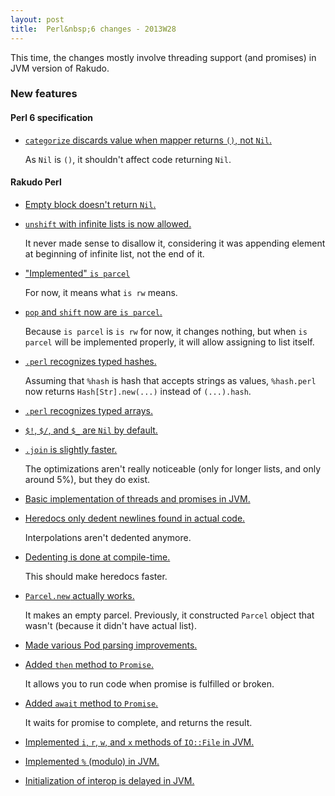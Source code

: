 ```yaml
---
layout: post
title:  Perl&nbsp;6 changes - 2013W28
---
```

This time, the changes mostly involve threading support (and promises)
in JVM version of Rakudo.

### New features
#### Perl 6 specification
* [`categorize` discards value when mapper returns `()`, not `Nil`.](https://github.com/perl6/specs/commit/948f48a8eb17bc6289923b1499033ef45f193a18)

  As `Nil` is `()`, it shouldn't affect code returning `Nil`.

#### Rakudo Perl
* [Empty block doesn't return `Nil`.](https://github.com/rakudo/rakudo/commit/63197602f7915de138ff1b26750aed8f5403b4bb)

* [`unshift` with infinite lists is now allowed.](https://github.com/rakudo/rakudo/commit/7d7df4af01e009eb93245db391b73bafec02049c)

  It never made sense to disallow it, considering it was appending
  element at beginning of infinite list, not the end of it.

* ["Implemented" `is parcel`](https://github.com/rakudo/rakudo/commit/5023481f42c44ce1f1649b5375529a8fb44e39c6)

  For now, it means what `is rw` means.

* [`pop` and `shift` now are `is parcel`.](https://github.com/rakudo/rakudo/commit/93f30e80e72dc79afb5d182d608a55b24f1935b0)

  Because `is parcel` is `is rw` for now, it changes nothing, but when
  `is parcel` will be implemented properly, it will allow assigning to
  list itself.

* [`.perl` recognizes typed hashes.](https://github.com/rakudo/rakudo/commit/6933c1d36d06b71666cb3b0dfb0b8a0dbe493aff)

  Assuming that `%hash` is hash that accepts strings as values,
  `%hash.perl` now returns `Hash[Str].new(...)` instead of
  `(...).hash`.

* [`.perl` recognizes typed arrays.](https://github.com/rakudo/rakudo/commit/8bd124f7ff378d55a127d64ca85f50ba213c75ea)

* [`$!`, `$/`, and `$_` are `Nil` by default.](https://github.com/rakudo/rakudo/commit/0c2d61f45a0df6bbdcdc62ec57af92faddd2f58c)

* [`.join` is slightly faster.](https://github.com/rakudo/rakudo/commit/29a2480a50ce1636a4801ccf36a4e5417ad3d880)

  The optimizations aren't really noticeable (only for longer lists,
  and only around 5%), but they do exist.

* [Basic implementation of threads and promises in JVM.](https://github.com/rakudo/rakudo/commit/b19f72b2983c0c601285a04bdaf7f54151820832)

* [Heredocs only dedent newlines found in actual code.](https://github.com/rakudo/rakudo/commit/7157e1e80352682d0ca1c404a457e260a3e76cce)

  Interpolations aren't dedented anymore.

* [Dedenting is done at compile-time.](https://github.com/rakudo/rakudo/commit/3f1c71d9fafb8a426b968f700932ad17dbbcb223)

  This should make heredocs faster.

* [`Parcel.new` actually works.](https://github.com/rakudo/rakudo/commit/8e076257f79cbdbb11283b67e9ca4fba5913b0d7)

  It makes an empty parcel. Previously, it constructed `Parcel` object
  that wasn't (because it didn't have actual list).

* [Made various Pod parsing improvements.](https://github.com/rakudo/rakudo/pull/177)

* [Added `then` method to `Promise`.](https://github.com/rakudo/rakudo/commit/6f93caec4e10219734d79927e5ac5d1a1564ae60)

  It allows you to run code when promise is fulfilled or broken.

* [Added `await` method to `Promise`.](https://github.com/rakudo/rakudo/commit/125f4582350c3be9a17eb046f93f97b9bd56a676)

  It waits for promise to complete, and returns the result.

* [Implemented `i`, `r`, `w`, and `x` methods of `IO::File` in JVM.](https://github.com/rakudo/rakudo/commit/44b57b5ec1ef72295b135cd78f53a4700b30ecb1)

* [Implemented `%` (modulo) in JVM.](https://github.com/rakudo/rakudo/commit/05624246f8cecda059b97a55362da5c041caa628)

* [Initialization of interop is delayed in JVM.](https://github.com/rakudo/rakudo/commit/5cab6634ddfab82a00218800aafcee2f3ae73560)